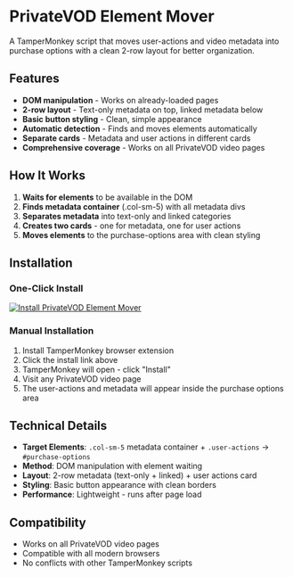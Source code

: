 # PrivateVOD Element Mover

A TamperMonkey script that moves user-actions and video metadata into purchase options with a clean 2-row layout for better organization.

## Features

- **DOM manipulation** - Works on already-loaded pages
- **2-row layout** - Text-only metadata on top, linked metadata below
- **Basic button styling** - Clean, simple appearance
- **Automatic detection** - Finds and moves elements automatically
- **Separate cards** - Metadata and user actions in different cards
- **Comprehensive coverage** - Works on all PrivateVOD video pages

## How It Works

1. **Waits for elements** to be available in the DOM
2. **Finds metadata container** (.col-sm-5) with all metadata divs
3. **Separates metadata** into text-only and linked categories
4. **Creates two cards** - one for metadata, one for user actions
5. **Moves elements** to the purchase-options area with clean styling

## Installation

### One-Click Install
[![Install PrivateVOD Element Mover](https://img.shields.io/badge/Install-Script-green?style=for-the-badge&logo=tampermonkey)](https://raw.githubusercontent.com/sharoon7171/PrivateVOD-TamperMonkey-Scripts/main/PrivateVOD%20Element%20Mover/privatevod%20element%20mover.user.js)

### Manual Installation
1. Install TamperMonkey browser extension
2. Click the install link above
3. TamperMonkey will open - click "Install"
4. Visit any PrivateVOD video page
5. The user-actions and metadata will appear inside the purchase options area

## Technical Details

- **Target Elements**: `.col-sm-5` metadata container + `.user-actions` → `#purchase-options`
- **Method**: DOM manipulation with element waiting
- **Layout**: 2-row metadata (text-only + linked) + user actions card
- **Styling**: Basic button appearance with clean borders
- **Performance**: Lightweight - runs after page load

## Compatibility

- Works on all PrivateVOD video pages
- Compatible with all modern browsers
- No conflicts with other TamperMonkey scripts
